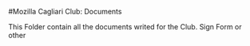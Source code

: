 #Mozilla Cagliari Club: Documents

This Folder contain all the documents writed for the Club. Sign Form or other

